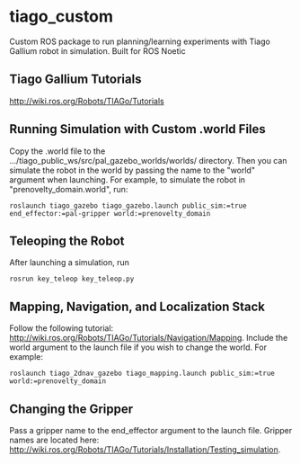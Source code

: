 # tiago_custom
Custom ROS package to run planning/learning experiments with Tiago Gallium robot in simulation. Built for ROS Noetic

## Tiago Gallium Tutorials
http://wiki.ros.org/Robots/TIAGo/Tutorials

## Running Simulation with Custom .world Files
Copy the .world file to the .../tiago_public_ws/src/pal_gazebo_worlds/worlds/ directory. Then you can simulate the robot in the world by passing the name to the "world" argument when launching. For example, to simulate the robot in "prenovelty_domain.world", run:

```
roslaunch tiago_gazebo tiago_gazebo.launch public_sim:=true end_effector:=pal-gripper world:=prenovelty_domain
``` 

## Teleoping the Robot
After launching a simulation, run

```
rosrun key_teleop key_teleop.py
```

## Mapping, Navigation, and Localization Stack
Follow the following tutorial: http://wiki.ros.org/Robots/TIAGo/Tutorials/Navigation/Mapping. Include the world argument to the launch file if you wish to change the world. For example: 

```
roslaunch tiago_2dnav_gazebo tiago_mapping.launch public_sim:=true world:=prenovelty_domain
```

## Changing the Gripper
Pass a gripper name to the end_effector argument to the launch file. Gripper names are located here: http://wiki.ros.org/Robots/TIAGo/Tutorials/Installation/Testing_simulation.

